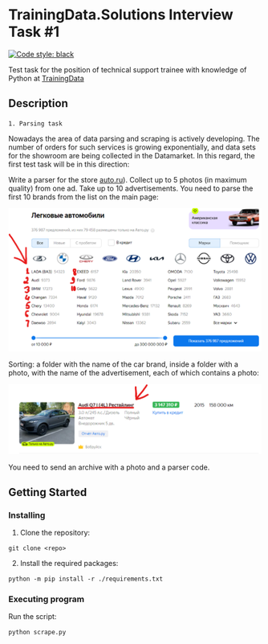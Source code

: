 # TrainingData.Solutions Interview Task #1
[![Code style: black](https://img.shields.io/badge/code%20style-black-000000.svg)](https://github.com/psf/black)

Test task for the position of technical support trainee with knowledge of Python at [TrainingData](https://trainingdata.notion.site/TrainingData-Solutions-716057e76ab64e0988c39f381a8987ec)


## Description
`1. Parsing task`

Nowadays the area of data parsing and scraping is actively developing. The number of orders for such services is growing exponentially, and data sets for the showroom are being collected in the Datamarket. In this regard, the first test task will be in this direction:

Write a parser for the store [auto.ru](https://auto.ru/)). Collect up to 5 photos (in maximum quality) from one ad. Take up to 10 advertisements. You need to parse the first 10 brands from the list on the main page:

<img src="Untitled.png" width=600/ alt="first-10-brands" />

Sorting: a folder with the name of the car brand, inside a folder with a photo, with the name of the advertisement, each of which contains a photo:

<img src="Untitled (1).png" width=600/ alt="brand_folder" />

You need to send an archive with a photo and a parser code.

## Getting Started

### Installing
1. Clone the repository:
```
git clone <repo>
```
2. Install the required packages:
```
python -m pip install -r ./requirements.txt
```

### Executing program
Run the script:
```
python scrape.py
```